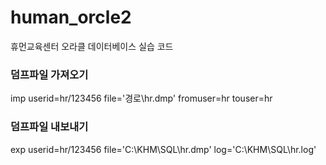 # human_orcle2
휴먼교육센터 오라클 데이터베이스 실습 코드


### 덤프파일 가져오기 <br>
imp userid=hr/123456 file='경로\hr.dmp' fromuser=hr touser=hr

### 덤프파일 내보내기 <br>
exp userid=hr/123456 file='C:\KHM\SQL\hr.dmp' log='C:\KHM\SQL\hr.log'
